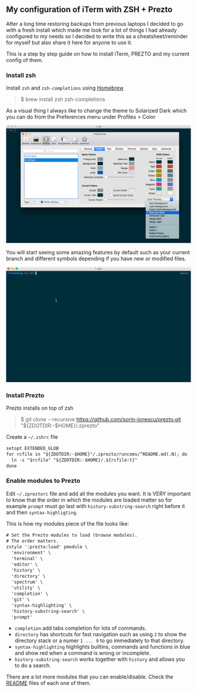## My configuration of iTerm with ZSH + Prezto

After a long time restoring backups from previous laptops I decided to go with a fresh install which made me look for a lot of things I had already configured to my needs so I decided to write this as a cheatsheet/reminder for myself but also share it here for anyone to use it.

This is a step by step guide on how to install iTerm, PREZTO and my current config of them.

### Install zsh
Install `zsh` and `zsh-completions` using [Homebrew](https://brew.sh/) 
> $ brew install zsh zsh-completions

As a visual thing I always like to change the theme to Solarized Dark which you can do from the Preferences menu under Profiles > Color

![Solarized Dark](media/iterm.png)

You will start seeing some amazing features by default such as your current branch and different symbols depending if you have new or modified files.

![iTerm Github](media/github.gif)


### Install Prezto
Prezto installs on top of zsh
> $ git clone --recursive https://github.com/sorin-ionescu/prezto.git "${ZDOTDIR:-$HOME}/.zprezto"

Create a `~/.zshrc` file

```
setopt EXTENDED_GLOB
for rcfile in "${ZDOTDIR:-$HOME}"/.zprezto/runcoms/^README.md(.N); do
  ln -s "$rcfile" "${ZDOTDIR:-$HOME}/.${rcfile:t}"
done
```

### Enable modules to Prezto

Edit `~/.zpreztorc` file and add all the modules you want. It is VERY important to know that the order in which the modules are loaded matter so for example `prompt` must go last with `history-substring-search` right before it and then `syntax-highligting`.

This is how my modules piece of the file looks like:

```
# Set the Prezto modules to load (browse modules).
# The order matters.
zstyle ':prezto:load' pmodule \
  'environment' \
  'terminal' \
  'editor' \
  'history' \
  'directory' \
  'spectrum' \
  'utility' \
  'completion' \
  'git' \
  'syntax-highlighting' \
  'history-substring-search' \
  'prompt'

```

* `completion` add tabs completion for lots of commands.
* `directory` has shortcuts for fast navigation such as using `2` to show the directory stack or a numer `1 ... 9` to go immediately to that directory.
* `syntax-highlighting` highlights builtins, commands and functions in blue and show red when a command is wrong or incomplete.
* `history-substring-search` works together with `history` and allows you to do a search.


There are a lot more modules that you can enable/disable. Check the [README](https://github.com/sorin-ionescu/prezto/tree/master/modules) files of each one of them.

